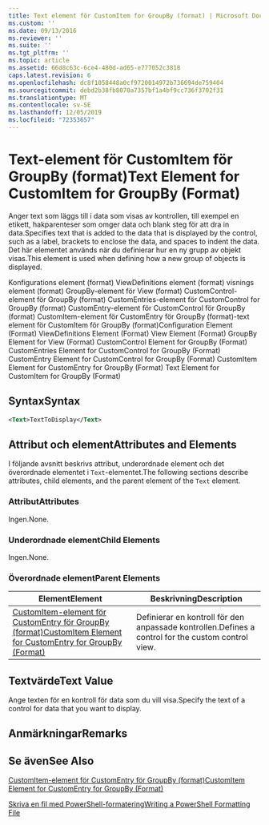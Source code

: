 ```yaml
---
title: Text element för CustomItem for GroupBy (format) | Microsoft Docs
ms.custom: ''
ms.date: 09/13/2016
ms.reviewer: ''
ms.suite: ''
ms.tgt_pltfrm: ''
ms.topic: article
ms.assetid: 66d8c63c-6ce4-480d-ad65-e777052c3818
caps.latest.revision: 6
ms.openlocfilehash: dc8f1058448a0cf9720014972b736694de759404
ms.sourcegitcommit: debd2b38fb8070a7357bf1a4bf9cc736f3702f31
ms.translationtype: MT
ms.contentlocale: sv-SE
ms.lasthandoff: 12/05/2019
ms.locfileid: "72353657"
---
```

# <a name="text-element-for-customitem-for-groupby-format"></a><span data-ttu-id="8c41c-102">Text-element för CustomItem för GroupBy (format)</span><span class="sxs-lookup"><span data-stu-id="8c41c-102">Text Element for CustomItem for GroupBy (Format)</span></span>

<span data-ttu-id="8c41c-103">Anger text som läggs till i data som visas av kontrollen, till exempel en etikett, hakparenteser som omger data och blank steg för att dra in data.</span><span class="sxs-lookup"><span data-stu-id="8c41c-103">Specifies text that is added to the data that is displayed by the control, such as a label, brackets to enclose the data, and spaces to indent the data.</span></span> <span data-ttu-id="8c41c-104">Det här elementet används när du definierar hur en ny grupp av objekt visas.</span><span class="sxs-lookup"><span data-stu-id="8c41c-104">This element is used when defining how a new group of objects is displayed.</span></span>

<span data-ttu-id="8c41c-105">Konfigurations element (format) ViewDefinitions element (format) visnings element (format) GroupBy-element för View (format) CustomControl-element för GroupBy (format) CustomEntries-element för CustomControl for GroupBy (format) CustomEntry-element för CustomControl för GroupBy (format) CustomItem-element för CustomEntry för GroupBy (format)-text element för CustomItem för GroupBy (format)</span><span class="sxs-lookup"><span data-stu-id="8c41c-105">Configuration Element (Format) ViewDefinitions Element (Format) View Element (Format) GroupBy Element for View (Format) CustomControl Element for GroupBy (Format) CustomEntries Element for CustomControl for GroupBy (Format) CustomEntry Element for CustomControl for GroupBy (Format) CustomItem Element for CustomEntry for GroupBy (Format) Text Element for CustomItem for GroupBy (Format)</span></span>

## <a name="syntax"></a><span data-ttu-id="8c41c-106">Syntax</span><span class="sxs-lookup"><span data-stu-id="8c41c-106">Syntax</span></span>

```xml
<Text>TextToDisplay</Text>
```

## <a name="attributes-and-elements"></a><span data-ttu-id="8c41c-107">Attribut och element</span><span class="sxs-lookup"><span data-stu-id="8c41c-107">Attributes and Elements</span></span>

<span data-ttu-id="8c41c-108">I följande avsnitt beskrivs attribut, underordnade element och det överordnade elementet i `Text`-elementet.</span><span class="sxs-lookup"><span data-stu-id="8c41c-108">The following sections describe attributes, child elements, and the parent element of the `Text` element.</span></span>

### <a name="attributes"></a><span data-ttu-id="8c41c-109">Attribut</span><span class="sxs-lookup"><span data-stu-id="8c41c-109">Attributes</span></span>

<span data-ttu-id="8c41c-110">Ingen.</span><span class="sxs-lookup"><span data-stu-id="8c41c-110">None.</span></span>

### <a name="child-elements"></a><span data-ttu-id="8c41c-111">Underordnade element</span><span class="sxs-lookup"><span data-stu-id="8c41c-111">Child Elements</span></span>

<span data-ttu-id="8c41c-112">Ingen.</span><span class="sxs-lookup"><span data-stu-id="8c41c-112">None.</span></span>

### <a name="parent-elements"></a><span data-ttu-id="8c41c-113">Överordnade element</span><span class="sxs-lookup"><span data-stu-id="8c41c-113">Parent Elements</span></span>

|<span data-ttu-id="8c41c-114">Element</span><span class="sxs-lookup"><span data-stu-id="8c41c-114">Element</span></span>|<span data-ttu-id="8c41c-115">Beskrivning</span><span class="sxs-lookup"><span data-stu-id="8c41c-115">Description</span></span>|
|-------------|-----------------|
|[<span data-ttu-id="8c41c-116">CustomItem-element för CustomEntry för GroupBy (format)</span><span class="sxs-lookup"><span data-stu-id="8c41c-116">CustomItem Element for CustomEntry for GroupBy (Format)</span></span>](./customitem-element-for-customentry-for-groupby-format.md)|<span data-ttu-id="8c41c-117">Definierar en kontroll för den anpassade kontrollen.</span><span class="sxs-lookup"><span data-stu-id="8c41c-117">Defines a control for the custom control view.</span></span>|

## <a name="text-value"></a><span data-ttu-id="8c41c-118">Textvärde</span><span class="sxs-lookup"><span data-stu-id="8c41c-118">Text Value</span></span>

<span data-ttu-id="8c41c-119">Ange texten för en kontroll för data som du vill visa.</span><span class="sxs-lookup"><span data-stu-id="8c41c-119">Specify the text of a control for data that you want to display.</span></span>

## <a name="remarks"></a><span data-ttu-id="8c41c-120">Anmärkningar</span><span class="sxs-lookup"><span data-stu-id="8c41c-120">Remarks</span></span>

## <a name="see-also"></a><span data-ttu-id="8c41c-121">Se även</span><span class="sxs-lookup"><span data-stu-id="8c41c-121">See Also</span></span>

[<span data-ttu-id="8c41c-122">CustomItem-element för CustomEntry för GroupBy (format)</span><span class="sxs-lookup"><span data-stu-id="8c41c-122">CustomItem Element for CustomEntry for GroupBy (Format)</span></span>](./customitem-element-for-customentry-for-groupby-format.md)

[<span data-ttu-id="8c41c-123">Skriva en fil med PowerShell-formatering</span><span class="sxs-lookup"><span data-stu-id="8c41c-123">Writing a PowerShell Formatting File</span></span>](./writing-a-powershell-formatting-file.md)
